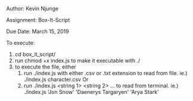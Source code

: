  Author: Kevin Njunge

 Assignment: Box-It-Script
 
 Due Date: March 15, 2019
 
 
 To execute:
 1. cd box_it_script/
 2. run chmod +x index.js to make it executable with ./
 3. to execute the file, either 
    1. run ./index.js <filename> with either .csv or .txt extension to read from file.
        ie.) ./index.js character.csv
    Or
    2. run ./index.js <string 1> <string 2> ... to read from terminal.
        ie.) ./index.js 'Jon Snow' 'Daenerys Targaryen' 'Arya Stark'
